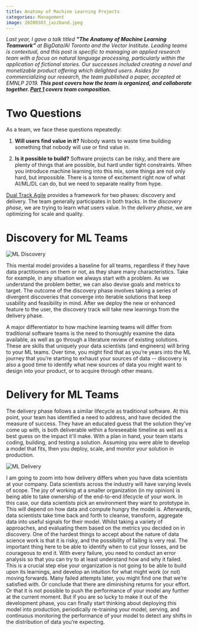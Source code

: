 ```yaml
---
title: Anatomy of Machine Learning Projects
categories: Management
image: 20200503_jazzband.jpeg
---
```


_Last year, I gave a talk titled **"The Anatomy of Machine Learning Teamwork"** at BigData/AI Toronto and the Vector Institute.  Leading teams is contextual, and this post is specific to managing an applied research team with a focus on natural language processing, particularly within the application of fictional stories.  Our successes included creating a novel and monetizable product offering which delighted users.  Asides for commercializing our research, the team published a paper, accepted at EMNLP 2019.  **This post covers how the team is organized, and collaborate together. [Part 1][part1] covers team composition.**_

# Two Questions 

As a team, we face these questions repeatedly:

1. **Will users find value in it?**  Nobody wants to waste time building something that nobody will use or find value in.

1. **Is it possible to build?**  Software projects can be risky, and there are plenty of things that are possible, but hard under tight constraints.  When you introduce machine learning into this mix, some things are not only hard, but impossible.  There is a tonne of excitement right now of what AI/ML/DL can do, but we need to separate reality from hype.

[Dual Track Agile](https://www.mindtheproduct.com/dual-track-agile-messy-leads-innovation/) provides a framework for two phases: discovery and delivery.  The team generally participates in both tracks.  In the _discovery phase_, we are trying to learn what users value.  In the _delivery phase_, we are optimizing for scale and quality.

# Discovery for ML Teams

![ML Discovery](../../assets/images/20200503_ml_discovery.png)

This mental model provides a baseline for all teams, regardless if they have data practitioners on them or not, as they share many characteristics.  Take for example, in any situation we always start with a problem.  As we understand the problem better, we can also devise goals and metrics to target.  The outcome of the discovery phase involves taking a series of divergent discoveries that converge into iterable solutions that keep usability and feasibility in mind.  After we deploy the new or enhanced feature to the user, the discovery track will take new learnings from the delivery phase.

A major differentiator to how machine learning teams will differ from traditional software teams is the need to thoroughly examine the data available, as well as go through a literature review of existing solutions.  These are skills that uniquely your data scientists (and engineers) will bring to your ML teams.  Over time, you might find that as you’re years into the ML journey that you’re starting to exhaust your sources of data -- discovery is also a good time to identify what new sources of data you might want to design into your product, or to acquire through other means.

# Delivery for ML Teams

The delivery phase follows a similar lifecycle as traditional software.  At this point, your team has identified a need to address, and have decided the measure of success.  They have an educated guess that the solution they’ve come up with, is both deliverable within a foreseeable timeline as well as a best guess on the impact it'll make.  With a plan in hand, your team starts coding, building, and testing a solution.  Assuming you were able to develop a model that fits, then you deploy, scale, and monitor your solution in production.

![ML Delivery](../../assets/images/20200503_ml_delivery.png)

I am going to zoom into how delivery differs when you have data scientists at your company.  Data scientists across the industry will have varying levels of scope.  The joy of working at a smaller organization (in my opinion) is being able to take ownership of the end-to-end lifecycle of your work.  In this case, our data scientists pick an environment they want to prototype in.  This will depend on how data and compute hungry the model is.  Afterwards, data scientists take time back and forth to cleanse, transform, aggregate data into useful signals for their model.  Whilst taking a variety of approaches, and evaluating them based on the metrics you decided on in discovery.  One of the hardest things to accept about the nature of data science work is that it is risky, and the possibility of failing is very real.  The important thing here to be able to identify when to cut your losses, and be courageous to end it.  With every failure, you need to conduct an error analysis so that you can try to at least understand how and why it failed.  This is a crucial step else your organization is not going to be able to build upon its learnings, and develop an intuition for what might work (or not) moving forwards.  Many failed attempts later, you might find one that we’re satisfied with.  Or conclude that there are diminishing returns for your effort.  Or that it is not possible to push the performance of your model any further at the current moment.  But if you are so lucky to make it out of the development phase, you can finally start thinking about deploying this model into production, periodically re-training your model, serving, and continuous monitoring the performance of your model to detect any shifts in the distribution of data you’re expecting.

[part1]: ../ml-team
